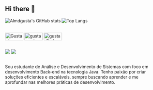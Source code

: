 ## Hi there 👋

![Almdgusta's GitHub stats](https://github-readme-stats.vercel.app/api?username=almdgustadev&show_icons=true&theme=dark&count_private=true)
![Top Langs](https://github-readme-stats.vercel.app/api/top-langs/?username=almdgustadev&layout=compact&theme=dark)

<div style="display: inline_block"><br>
  <img align="center" alt="Gusta-java" height="25" width="60" src="https://img.shields.io/badge/Java-ED8B00?style=for-the-badge&logo=openjdk&logoColor=white">
  <img align="center" alt="gusta-spring" height="25" width="60" src="https://img.shields.io/badge/Spring-6DB33F?style=for-the-badge&logo=spring&logoColor=white">
  <img align="center" alt="gusta-Python" height="25" width="60" src="https://img.shields.io/badge/Python-14354C?style=for-the-badge&logo=python&logoColor=white">
</div>
  
  ##
 
<div> 
  <a href = "mailto:almdgusta@gmail.com"><img src="https://img.shields.io/badge/-Gmail-%23333?style=for-the-badge&logo=gmail&logoColor=white" target="_blank"></a>
  <a href="https://www.linkedin.com/in/almdgustadev/" target="_blank"><img src="https://img.shields.io/badge/-LinkedIn-%230077B5?style=for-the-badge&logo=linkedin&logoColor=white" target="_blank"></a> 
</div>

##

Sou estudante de Análise e Desenvolvimento de Sistemas com foco em desenvolvimento Back-end na tecnologia Java. Tenho paixão por criar soluções eficientes e escaláveis, sempre buscando aprender e me aprofundar nas melhores práticas de desenvolvimento.



